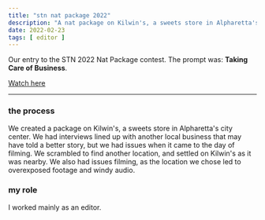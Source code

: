 ```yaml
---
title: "stn nat package 2022"
description: "A nat package on Kilwin's, a sweets store in Alpharetta's city center."
date: 2022-02-23
tags: [ editor ]
---
```

Our entry to the STN 2022 Nat Package contest. The prompt was: **Taking Care of Business**.

[Watch here](https://youtu.be/umaCQ5_Xi5E)

<hr>

### the process

We created a package on Kilwin's, a sweets store in Alpharetta's city center. We had interviews lined up with another local business that may have told a better story, but we had issues when it came to the day of filming. We scrambled to find another location, and settled on Kilwin's as it was nearby. We also had issues filming, as the location we chose led to overexposed footage and windy audio.

### my role

I worked mainly as an editor.
